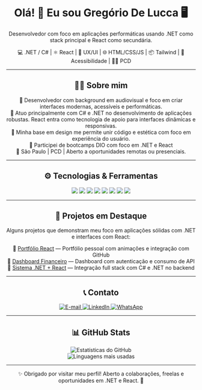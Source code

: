 <div align="center">
  <h1>Olá! 👋 Eu sou Gregório De Lucca 🖥️</h1>
  <p>Desenvolvedor com foco em aplicações performáticas usando .NET como stack principal e React como secundária.</p>

  <p>
    💻 .NET / C# | ⚛️ React | 🎨 UX/UI | 🌐 HTML/CSS/JS | 📦 Tailwind | 🧠 Acessibilidade | 👨‍💻 PCD
  </p>
</div>

---

<div align="center">
  <h2>👨‍💻 Sobre mim</h2>
  <p>
    🎯 Desenvolvedor com background em audiovisual e foco em criar interfaces modernas, acessíveis e performáticas. <br />
    💼 Atuo principalmente com C# e .NET no desenvolvimento de aplicações robustas. React entra como tecnologia de apoio para interfaces dinâmicas e responsivas. <br />
    🎨 Minha base em design me permite unir código e estética com foco em experiência do usuário. <br />
    🚀 Participei de bootcamps DIO  com foco em .NET e React <br />
    📍 São Paulo | PCD | Aberto a oportunidades remotas ou presenciais.
  </p>
</div>

---

<div align="center">
  <h2>⚙️ Tecnologias & Ferramentas</h2>
  <p align="center">
    <img src="https://img.shields.io/badge/.NET-512BD4?style=for-the-badge&logo=dotnet&logoColor=white" />
    <img src="https://img.shields.io/badge/C%23-239120?style=for-the-badge&logo=c-sharp&logoColor=white" />
    <img src="https://img.shields.io/badge/React-20232A?style=for-the-badge&logo=react&logoColor=61DAFB" />
    <img src="https://img.shields.io/badge/Next.js-000000?style=for-the-badge&logo=nextdotjs&logoColor=white" />
    <img src="https://img.shields.io/badge/Tailwind_CSS-38B2AC?style=for-the-badge&logo=tailwind-css&logoColor=white" />
    <img src="https://img.shields.io/badge/JavaScript-F7DF1E?style=for-the-badge&logo=javascript&logoColor=black" />
    <img src="https://img.shields.io/badge/Figma-F24E1E?style=for-the-badge&logo=figma&logoColor=white" />
    <img src="https://img.shields.io/badge/Vercel-000000?style=for-the-badge&logo=vercel&logoColor=white" />
  </p>
</div>

---

<div align="center">
  <h2>🌟 Projetos em Destaque</h2>

  <p>Alguns projetos que demonstram meu foco em aplicações sólidas com .NET e interfaces com React:</p>

  🔗 [Portfólio React](https://seu-link-portfolio.vercel.app) — Portfólio pessoal com animações e integração com GitHub<br />
  🔗 [Dashboard Financeiro](https://github.com/seuusuario/dashboard-financeiro-react) — Dashboard com autenticação e consumo de API<br />
  🔗 [Sistema .NET + React](https://github.com/seuusuario/sistema-net-react) — Integração full stack com C# e .NET no backend
</div>

---

<div align="center">
  <h2>📞 Contato</h2>
  <p>
    <a href="mailto:gregoriodelucca@gmail.com">
      <img src="https://img.shields.io/badge/Gmail-EA4335?style=for-the-badge&logo=gmail&logoColor=white" alt="E-mail" />
    </a>
    <a href="https://www.linkedin.com/in/gregoriodelucca">
      <img src="https://img.shields.io/badge/LinkedIn-0077B5?style=for-the-badge&logo=linkedin&logoColor=white" alt="LinkedIn" />
    </a>
    <a href="https://wa.me/5511971108462">
      <img src="https://img.shields.io/badge/WhatsApp-25D366?style=for-the-badge&logo=whatsapp&logoColor=white" alt="WhatsApp" />
    </a>
  </p>
</div>

---

<div align="center">
  <h2>📊 GitHub Stats</h2>
  <p>
    <img src="https://github-readme-stats.vercel.app/api?username=gregoriodelucca&show_icons=true&theme=radical" alt="Estatísticas do GitHub" /><br>
    <img src="https://github-readme-stats.vercel.app/api/top-langs/?username=gregoriodelucca&layout=compact&theme=radical" alt="Linguagens mais usadas" />
  </p>
</div>

---

<div align="center">
  ✨ Obrigado por visitar meu perfil! Aberto a colaborações, freelas e oportunidades em .NET e React. 🚀
</div>

